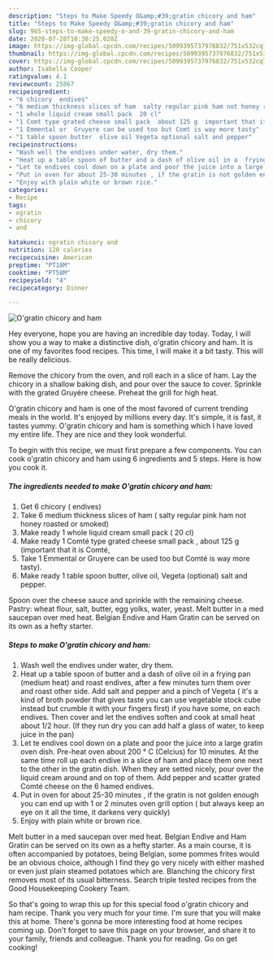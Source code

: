```yaml
---
description: "Steps to Make Speedy O&amp;#39;gratin chicory and ham"
title: "Steps to Make Speedy O&amp;#39;gratin chicory and ham"
slug: 965-steps-to-make-speedy-o-and-39-gratin-chicory-and-ham
date: 2020-07-28T10:30:25.028Z
image: https://img-global.cpcdn.com/recipes/5099395737976832/751x532cq70/ogratin-chicory-and-ham-recipe-main-photo.jpg
thumbnail: https://img-global.cpcdn.com/recipes/5099395737976832/751x532cq70/ogratin-chicory-and-ham-recipe-main-photo.jpg
cover: https://img-global.cpcdn.com/recipes/5099395737976832/751x532cq70/ogratin-chicory-and-ham-recipe-main-photo.jpg
author: Isabella Cooper
ratingvalue: 4.1
reviewcount: 25867
recipeingredient:
- "6 chicory  endives"
- "6 medium thickness slices of ham  salty regular pink ham not honey roasted or smoked"
- "1 whole liquid cream small pack  20 cl"
- "1 Comt type grated cheese small pack  about 125 g  important that it is Comt"
- "1 Emmental or  Gruyere can be used too but Comt is way more tasty"
- "1 table spoon butter  olive oil Vegeta optional salt and pepper"
recipeinstructions:
- "Wash well the endives under water, dry them."
- "Heat up a table spoon of butter and a dash of olive oil in a  frying pan (medium heat) and roast endives, after a few minutes  turn them over and roast other side.  Add salt and pepper and a pinch of Vegeta ( it&#39;s a kind of broth powder that gives taste you can use vegetable stock cube instead but crumble it with your fingers first) if you have some, on each endives. Then cover and let the endives soften and cook at small heat about 1/2 hour. (If they run dry you can add half a glass of water, to keep juice in the pan)"
- "Let te endives cool down on a plate and poor the juice into a large  gratin oven dish. Pre-heat oven about 200 ° C (Celcius) for 10 minutes. At the same time roll up each endive in a slice of ham and place them one next to the other in the gratin dish.  When they are setted nicely, pour over the liquid cream around  and on top of them. Add pepper and scatter grated Comté cheese on the 6 hamed endives."
- "Put in oven for about 25-30 minutes , if the gratin is not golden enough you can end up with 1 or 2 minutes oven grill option ( but always keep an eye on it all the time, it darkens very quickly)"
- "Enjoy with plain white or brown rice."
categories:
- Recipe
tags:
- ogratin
- chicory
- and

katakunci: ogratin chicory and 
nutrition: 120 calories
recipecuisine: American
preptime: "PT18M"
cooktime: "PT58M"
recipeyield: "4"
recipecategory: Dinner

---
```



![O&#39;gratin chicory and ham](https://img-global.cpcdn.com/recipes/5099395737976832/751x532cq70/ogratin-chicory-and-ham-recipe-main-photo.jpg)

Hey everyone, hope you are having an incredible day today. Today, I will show you a way to make a distinctive dish, o&#39;gratin chicory and ham. It is one of my favorites food recipes. This time, I will make it a bit tasty. This will be really delicious.

Remove the chicory from the oven, and roll each in a slice of ham. Lay the chicory in a shallow baking dish, and pour over the sauce to cover. Sprinkle with the grated Gruyère cheese. Preheat the grill for high heat.

O&#39;gratin chicory and ham is one of the most favored of current trending meals in the world. It's enjoyed by millions every day. It's simple, it is fast, it tastes yummy. O&#39;gratin chicory and ham is something which I have loved my entire life. They are nice and they look wonderful.


To begin with this recipe, we must first prepare a few components. You can cook o&#39;gratin chicory and ham using 6 ingredients and 5 steps. Here is how you cook it.

<!--inarticleads1-->

##### The ingredients needed to make O&#39;gratin chicory and ham:

1. Get 6 chicory ( endives)
1. Take 6 medium thickness slices of ham ( salty regular pink ham not honey roasted or smoked)
1. Make ready 1 whole liquid cream small pack ( 20 cl)
1. Make ready 1 Comté type grated cheese small pack , about 125 g  (important that it is Comté,
1. Take 1 Emmental or  Gruyere can be used too but Comté is way more tasty).
1. Make ready 1 table spoon butter,  olive oil, Vegeta (optional) salt and pepper.


Spoon over the cheese sauce and sprinkle with the remaining cheese. Pastry: wheat flour, salt, butter, egg yolks, water, yeast. Melt butter in a med saucepan over med heat. Belgian Endive and Ham Gratin can be served on its own as a hefty starter. 

<!--inarticleads2-->

##### Steps to make O&#39;gratin chicory and ham:

1. Wash well the endives under water, dry them.
1. Heat up a table spoon of butter and a dash of olive oil in a  frying pan (medium heat) and roast endives, after a few minutes  turn them over and roast other side.  Add salt and pepper and a pinch of Vegeta ( it&#39;s a kind of broth powder that gives taste you can use vegetable stock cube instead but crumble it with your fingers first) if you have some, on each endives. Then cover and let the endives soften and cook at small heat about 1/2 hour. (If they run dry you can add half a glass of water, to keep juice in the pan)
1. Let te endives cool down on a plate and poor the juice into a large  gratin oven dish. Pre-heat oven about 200 ° C (Celcius) for 10 minutes. At the same time roll up each endive in a slice of ham and place them one next to the other in the gratin dish.  When they are setted nicely, pour over the liquid cream around  and on top of them. Add pepper and scatter grated Comté cheese on the 6 hamed endives.
1. Put in oven for about 25-30 minutes , if the gratin is not golden enough you can end up with 1 or 2 minutes oven grill option ( but always keep an eye on it all the time, it darkens very quickly)
1. Enjoy with plain white or brown rice.


Melt butter in a med saucepan over med heat. Belgian Endive and Ham Gratin can be served on its own as a hefty starter. As a main course, it is often accompanied by potatoes, being Belgian, some pommes frites would be an obvious choice, although I find they go very nicely with either mashed or even just plain steamed potatoes which are. Blanching the chicory first removes most of its usual bitterness. Search triple tested recipes from the Good Housekeeping Cookery Team. 

So that's going to wrap this up for this special food o&#39;gratin chicory and ham recipe. Thank you very much for your time. I'm sure that you will make this at home. There's gonna be more interesting food at home recipes coming up. Don't forget to save this page on your browser, and share it to your family, friends and colleague. Thank you for reading. Go on get cooking!
